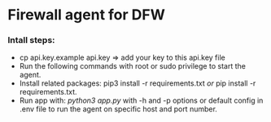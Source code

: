 # Firewall agent for DFW

### Intall steps:
- cp api.key.example api.key => add your key to this api.key file
- Run the following commands with root or sudo privilege to start the agent.
- Install related packages: pip3 install -r requirements.txt *or* pip install -r requirements.txt.
- Run app with: *python3 app.py* with -h and -p options or default config in .env file to run the agent on specific host and port number.